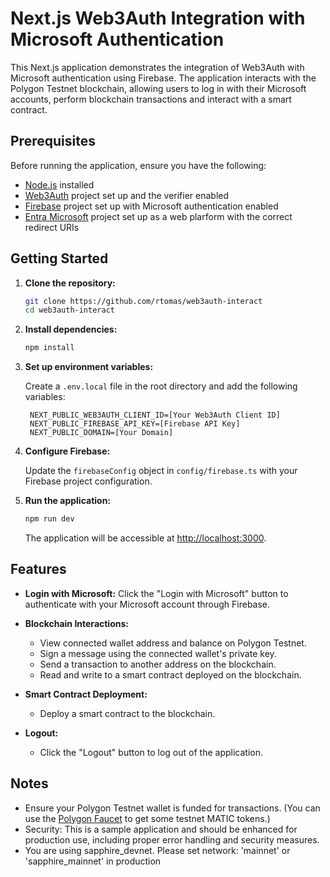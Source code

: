 # Next.js Web3Auth Integration with Microsoft Authentication

This Next.js application demonstrates the integration of Web3Auth with Microsoft authentication using Firebase. The application interacts with the Polygon Testnet blockchain, allowing users to log in with their Microsoft accounts, perform blockchain transactions and interact with a smart contract.

## Prerequisites

Before running the application, ensure you have the following:

-   [Node.js](https://nodejs.org/) installed
-   [Web3Auth](https://web3auth.dev/) project set up and the verifier enabled
-   [Firebase](https://firebase.google.com/) project set up with Microsoft authentication enabled
-   [Entra Microsoft](https://entra.microsoft.com/) project set up as a web plarform with the correct redirect URIs

## Getting Started

1. **Clone the repository:**

    ```bash
    git clone https://github.com/rtomas/web3auth-interact
    cd web3auth-interact
    ```

2. **Install dependencies:**

    ```bash
    npm install
    ```

3. **Set up environment variables:**

    Create a `.env.local` file in the root directory and add the following variables:

    ```dotenv
     NEXT_PUBLIC_WEB3AUTH_CLIENT_ID=[Your Web3Auth Client ID]
     NEXT_PUBLIC_FIREBASE_API_KEY=[Firebase API Key]
     NEXT_PUBLIC_DOMAIN=[Your Domain]
    ```

4. **Configure Firebase:**

    Update the `firebaseConfig` object in `config/firebase.ts` with your Firebase project configuration.

5. **Run the application:**

    ```bash
    npm run dev
    ```

    The application will be accessible at [http://localhost:3000](http://localhost:3000).

## Features

-   **Login with Microsoft:** Click the "Login with Microsoft" button to authenticate with your Microsoft account through Firebase.

-   **Blockchain Interactions:**

    -   View connected wallet address and balance on Polygon Testnet.
    -   Sign a message using the connected wallet's private key.
    -   Send a transaction to another address on the blockchain.
    -   Read and write to a smart contract deployed on the blockchain.

-   **Smart Contract Deployment:**

    -   Deploy a smart contract to the blockchain.

-   **Logout:**
    -   Click the "Logout" button to log out of the application.

## Notes

-   Ensure your Polygon Testnet wallet is funded for transactions. (You can use the [Polygon Faucet](https://faucet.polygon.technology/) to get some testnet MATIC tokens.)
-   Security: This is a sample application and should be enhanced for production use, including proper error handling and security measures.
-   You are using sapphire_devnet. Please set network: 'mainnet' or 'sapphire_mainnet' in production
